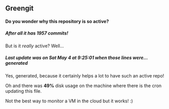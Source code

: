 ## Greengit

#### Do you wonder why this repository is so active?

##### After all it has 1957 commits!

But is it *really* active? Well...

##### Last update was on Sat May 4 at 9:25:01 when those lines were... generated

Yes, generated, because it certainly helps a lot to have such an active repo!

Oh and there was **49%** disk usage on the machine
where there is the cron updating this file.

Not the best way to monitor a VM in the cloud but it works! :)
